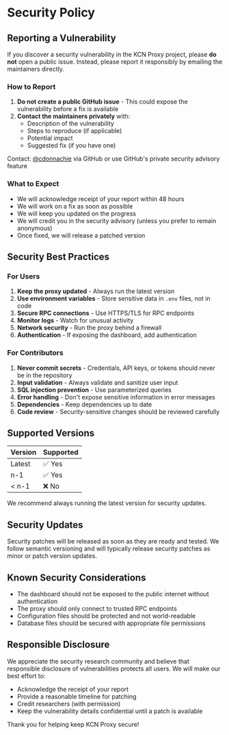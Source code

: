 # Security Policy

## Reporting a Vulnerability

If you discover a security vulnerability in the KCN Proxy project, please **do not** open a public issue. Instead, please report it responsibly by emailing the maintainers directly.

### How to Report

1. **Do not create a public GitHub issue** - This could expose the vulnerability before a fix is available
2. **Contact the maintainers privately** with:
   - Description of the vulnerability
   - Steps to reproduce (if applicable)
   - Potential impact
   - Suggested fix (if you have one)

Contact: [@cdonnachie](https://github.com/cdonnachie) via GitHub or use GitHub's private security advisory feature

### What to Expect

- We will acknowledge receipt of your report within 48 hours
- We will work on a fix as soon as possible
- We will keep you updated on the progress
- We will credit you in the security advisory (unless you prefer to remain anonymous)
- Once fixed, we will release a patched version

## Security Best Practices

### For Users

1. **Keep the proxy updated** - Always run the latest version
2. **Use environment variables** - Store sensitive data in `.env` files, not in code
3. **Secure RPC connections** - Use HTTPS/TLS for RPC endpoints
4. **Monitor logs** - Watch for unusual activity
5. **Network security** - Run the proxy behind a firewall
6. **Authentication** - If exposing the dashboard, add authentication

### For Contributors

1. **Never commit secrets** - Credentials, API keys, or tokens should never be in the repository
2. **Input validation** - Always validate and sanitize user input
3. **SQL injection prevention** - Use parameterized queries
4. **Error handling** - Don't expose sensitive information in error messages
5. **Dependencies** - Keep dependencies up to date
6. **Code review** - Security-sensitive changes should be reviewed carefully

## Supported Versions

| Version | Supported |
| ------- | --------- |
| Latest  | ✅ Yes    |
| n-1     | ✅ Yes    |
| < n-1   | ❌ No     |

We recommend always running the latest version for security updates.

## Security Updates

Security patches will be released as soon as they are ready and tested. We follow semantic versioning and will typically release security patches as minor or patch version updates.

## Known Security Considerations

- The dashboard should not be exposed to the public internet without authentication
- The proxy should only connect to trusted RPC endpoints
- Configuration files should be protected and not world-readable
- Database files should be secured with appropriate file permissions

## Responsible Disclosure

We appreciate the security research community and believe that responsible disclosure of vulnerabilities protects all users. We will make our best effort to:

- Acknowledge the receipt of your report
- Provide a reasonable timeline for patching
- Credit researchers (with permission)
- Keep the vulnerability details confidential until a patch is available

Thank you for helping keep KCN Proxy secure!
